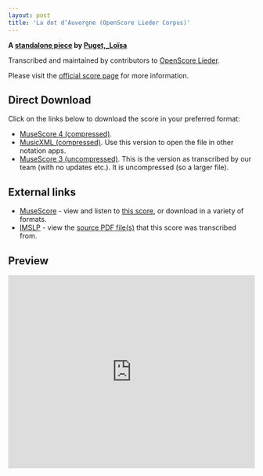 ```yaml
---
layout: post
title: 'La dot d’Auvergne (OpenScore Lieder Corpus)'
---
```


__A [standalone piece](https://fourscoreandmore.org/openscore/lieder/Puget%2C_Lo%C3%AFsa/_/) by [Puget,_Loïsa](https://fourscoreandmore.org/openscore/lieder/Puget%2C_Lo%C3%AFsa)__

Transcribed and maintained by contributors to [OpenScore Lieder].

Please visit the [official score page] for more information.

[official score page]: https://musescore.com/openscore-lieder-corpus/scores/6667483
[OpenScore Lieder]: https://musescore.com/openscore-lieder-corpus

## Direct Download

Click on the links below to download the score in your preferred format:
- [MuseScore 4 (compressed)](https://fourscoreandmore.org/openscore/lieder/Puget%2C_Lo%C3%AFsa/_/La_dot_d%E2%80%99Auvergne.mscz).
- [MusicXML (compressed)](https://fourscoreandmore.org/openscore/lieder/Puget%2C_Lo%C3%AFsa/_/La_dot_d%E2%80%99Auvergne.mxl). Use this version to open the file in other notation apps.
- [MuseScore 3 (uncompressed)](https://raw.githubusercontent.com/OpenScore/Lieder/refs/heads/main/scores/Puget%2C_Lo%C3%AFsa/_/La_dot_d%E2%80%99Auvergne/lc6667483.mscx). This is the version as transcribed by our team (with no updates etc.). It is uncompressed (so a larger file).

## External links

- [MuseScore] - view and listen to [this score][MuseScore], or download in a variety of formats.
- [IMSLP] - view the [source PDF file(s)][IMSLP] that this score was transcribed from.

[MuseScore]: https://musescore.com/score/6667483
[IMSLP]: https://imslp.org/wiki/Special:ReverseLookup/513422

## Preview

<iframe width="100%" height="394" src="https://musescore.com/openscore-lieder-corpus/scores/6667483/embed" frameborder="0" allowfullscreen allow="autoplay; fullscreen"></iframe>
